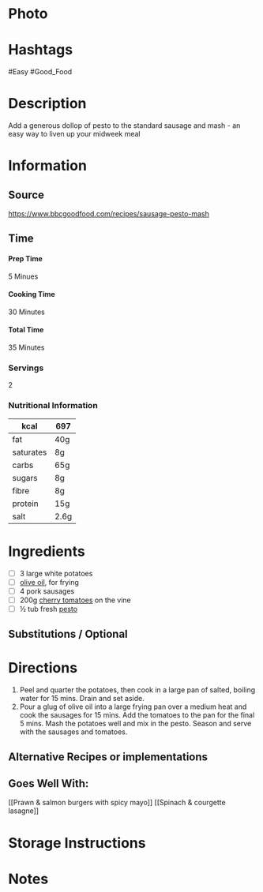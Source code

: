 # Photo

# Hashtags
#Easy #Good_Food

# Description
Add a generous dollop of pesto to the standard sausage and mash - an easy way to liven up your midweek meal
# Information
## Source
https://www.bbcgoodfood.com/recipes/sausage-pesto-mash
## Time
#### Prep Time
5 Minues
#### Cooking Time
30 Minutes
#### Total Time
35 Minutes
### Servings
2
### Nutritional Information

| kcal      | 697  |
| --------- | ---- |
| fat       | 40g  |
| saturates | 8g   |
| carbs     | 65g  |
| sugars    | 8g   |
| fibre     | 8g   |
| protein   | 15g  |
| salt      | 2.6g |
# Ingredients
- [ ] 3 large white potatoes
- [ ] [olive oil](https://www.bbcgoodfood.com/glossary/olive-oil-glossary), for frying
- [ ] 4 pork sausages
- [ ] 200g [cherry tomatoes](https://www.bbcgoodfood.com/glossary/tomato-glossary) on the vine
- [ ] ½ tub fresh [pesto](https://www.bbcgoodfood.com/glossary/pesto-glossary)

## Substitutions / Optional

# Directions
1. Peel and quarter the potatoes, then cook in a large pan of salted, boiling water for 15 mins. Drain and set aside.
2. Pour a glug of olive oil into a large frying pan over a medium heat and cook the sausages for 15 mins. Add the tomatoes to the pan for the final 5 mins. Mash the potatoes well and mix in the pesto. Season and serve with the sausages and tomatoes.
## Alternative Recipes or implementations

## Goes Well With:
[[Prawn & salmon burgers with spicy mayo]]
[[Spinach & courgette lasagne]]

# Storage Instructions

# Notes
